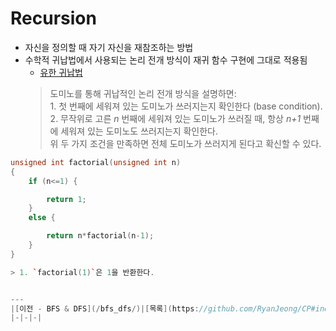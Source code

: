 # Recursion
* 자신을 정의할 때 자기 자신을 재참조하는 방법
* 수학적 귀납법에서 사용되는 논리 전개 방식이 재귀 함수 구현에 그대로 적용됨
    * [유한 귀납법](https://namu.wiki/w/%EC%88%98%ED%95%99%EC%A0%81%20%EA%B7%80%EB%82%A9%EB%B2%95#s-1.1)
    > 도미노를 통해 귀납적인 논리 전개 방식을 설명하면:<br>
      1. 첫 번째에 세워져 있는 도미노가 쓰러지는지 확인한다 (base condition).<br>
      2. 무작위로 고른 <i>n</i> 번째에 세워져 있는 도미노가 쓰러질 때, 항상 <i>n+1</i> 번째에 세워져 있는 도미노도 쓰러지는지 확인한다. <br>
      위 두 가지 조건을 만족하면 전체 도미노가 쓰러지게 된다고 확신할 수 있다. 
```c++
unsigned int factorial(unsigned int n)
{
    if (n<=1) {

        return 1;
    }
    else {

        return n*factorial(n-1);
    }
}

> 1. `factorial(1)`은 1을 반환한다. 


---
|[이전 - BFS & DFS](/bfs_dfs/)|[목록](https://github.com/RyanJeong/CP#index)|[다음 - Backtracking](/backtracking/)|
|-|-|-|